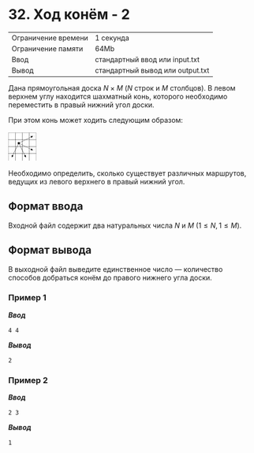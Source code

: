 # 32. Ход конём - 2

|                   |                                |
|-------------------|--------------------------------|
|Ограничение времени|1 секунда                       |
|Ограничение памяти |64Mb                            |
|Ввод               |стандартный ввод или input.txt  |
|Вывод              |стандартный вывод или output.txt|

Дана прямоугольная доска $N × M$ ($N$ строк и $M$ столбцов). В левом верхнем углу находится шахматный конь, которого необходимо переместить в правый нижний угол доски.

При этом конь может ходить следующим образом:

![statement-image](statement-image.jpeg "")

Необходимо определить, сколько существует различных маршрутов, ведущих из левого верхнего в правый нижний угол.

## Формат ввода

Входной файл содержит два натуральных числа $N$ и $M$ ($1≤ N,1≤M$).

## Формат вывода

В выходной файл выведите единственное число — количество способов добраться конём до правого нижнего угла доски.

### Пример 1

***Ввод***

```text
4 4
```

***Вывод***

```text
2
```

### Пример 2

***Ввод***

```text
2 3
```

***Вывод***

```text
1
```
